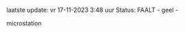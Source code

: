 laatste update: 
vr 17-11-2023  3:48   uur 
Status: FAALT - geel - 
<div class="service Y">microstation</div>